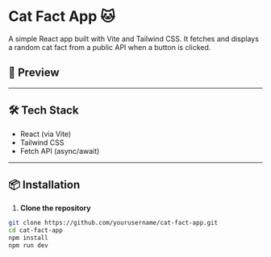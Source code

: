 # Cat Fact App 🐱

A simple React app built with Vite and Tailwind CSS. It fetches and displays a random cat fact from a public API when a button is clicked.

## 📸 Preview

---

## 🛠 Tech Stack

- React (via Vite)
- Tailwind CSS
- Fetch API (async/await)

---

## 📦 Installation

1. **Clone the repository**

```bash
git clone https://github.com/yourusername/cat-fact-app.git
cd cat-fact-app
npm install
npm run dev
```